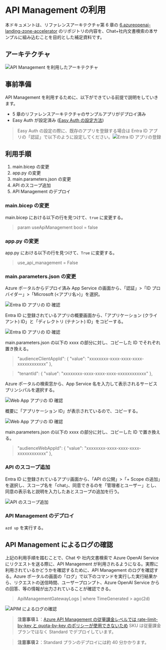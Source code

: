 # API Management の利用

本ドキュメントは、リファレンスアーキテクチャ第 6 章の [6.azureopenai-landing-zone-accelerator](https://github.com/yus04/jp-azureopenai-samples/tree/main/6.azureopenai-landing-zone-accelerator) のリポジトリの内容を、Chat+社内文書検索の本サンプルに組み込むことを目的とした補足資料です。

## アーキテクチャ
![API Management を利用したアーキテクチャ](./assets/apim_arch.png)

## 事前準備
API Management を利用するために、以下ができている前提で説明をしていきます。
- 5 章のリファレンスアーキテクチャのサンプルアプリがデプロイ済み
- Easy Auth が設定済み ([Easy Auth の設定方法](https://learn.microsoft.com/ja-jp/azure/app-service/scenario-secure-app-authentication-app-service))

> Easy Auth の設定の際に、既存のアプリを登録する場合は Entra ID アプリの「認証」で以下のように設定してください。![Entra ID アプリの登録](./assets/entra-id-app-settings.png)

## 利用手順
1. main.bicep の変更
1. app.py の変更
1. main.parameters.json の変更
1. API のスコープ追加
1. API Management のデプロイ

### main.bicep の変更
main.bicep における以下の行を見つけて、`true` に変更する。
> param useApiManagement bool = false

### app.py の変更
app.py における以下の行を見つけて、`True` に変更する。
> use_api_management = False

### main.parameters.json の変更
Azure ポータルからデプロイ済み App Service の画面から、「認証」>「ID プロバイダー」>「Microsoft (<アプリ名>)」を選択。

![Entra ID アプリの ID 確認](./assets/apim_arch_deploy_step1.png)

Entra ID に登録されているアプリの概要画面から、「アプリケーション (クライアント) ID」と「ディレクトリ (テナント) ID」をコピーする。

![Entra ID アプリの ID 確認](./assets/apim_arch_deploy_step2.png)

main.parameters.json の以下の xxxx の部分に対し、コピーした ID でそれぞれ置き換える。
> "audienceClientAppId": {
    "value": "xxxxxxxx-xxxx-xxxx-xxxx-xxxxxxxxxxxx"
},

> "tenantId": {
    "value": "xxxxxxxx-xxxx-xxxx-xxxx-xxxxxxxxxxxx"
},

Azure ポータルの検索窓から、App Service 名を入力して表示されるサービスプリンシパルを選択する。

![Web App アプリの ID 確認](./assets/apim_arch_deploy_step3.png)

概要に「アプリケーション ID」が表示されているので、コピーする。

![Web App アプリの ID 確認](./assets/apim_arch_deploy_step4.png)

main.parameters.json の以下の xxxx の部分に対し、コピーした ID で置き換える。

> "audienceWebAppId": {
    "value": "xxxxxxxx-xxxx-xxxx-xxxx-xxxxxxxxxxxx"
},

### API のスコープ追加
Entra ID に登録されているアプリ画面から、「API の公開」>「+ Scope の追加」を選択し、スコープ名を「chat」、同意できるのを「管理者とユーザー」とし、同意の表示名と説明を入力したあとスコープの追加を行う。

![API のスコープ追加](./assets/apim_arch_deploy_step5.png)

### API Management のデプロイ
`azd up` を実行する。

## API Management によるログの確認
上記の利用手順を踏むことで、Chat や 社内文書検索で Azure OpenAI Service にリクエストを送る際に、API Management が利用されるようになる。実際に利用されているかどうかを確認するために、API Management のログを確認する。Azure ポータルの画面の「ログ」で以下のコマンドを実行した実行結果から、リクエストの送信時間、ユーザープロンプト、Azure OpenAI Service からの回答、等の情報が出力されていることが確認できる。

> ApiManagementGatewayLogs | where TimeGenerated > ago(2d)

![APIM によるログの確認](./assets/apim_arch_deploy_step6.png)

> **注意事項１**：[Azure API Management の従量課金レベルでは rate-limit-by-key と quota-by-key のポリシーが使用できないため](https://learn.microsoft.com/ja-jp/azure/api-management/api-management-sample-flexible-throttling#custom-key-based-throttling) SKU は従量課金プランではなく Standard でデプロイしています。

> **注意事項２**：Standard プランのデプロイには約 40 分かかります。



